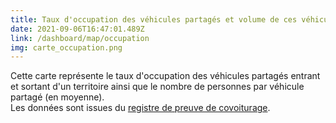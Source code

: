 ```yaml
---
title: Taux d'occupation des véhicules partagés et volume de ces véhicules par territoire
date: 2021-09-06T16:47:01.489Z
link: /dashboard/map/occupation
img: carte_occupation.png
---
```


Cette carte représente le taux d'occupation des véhicules partagés entrant et sortant d'un territoire ainsi que le nombre de personnes par véhicule partagé (en moyenne).  
Les données sont issues du [registre de preuve de covoiturage](https://www.data.gouv.fr/fr/datasets/trajets-realises-en-covoiturage-registre-de-preuve-de-covoiturage/).